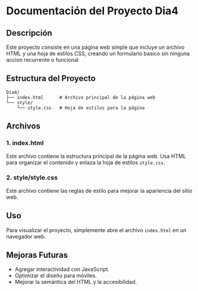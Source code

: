 # Documentación del Proyecto Dia4

## Descripción
Este proyecto consiste en una página web simple que incluye un archivo HTML y una hoja de estilos CSS, creando un formulario basico sin ninguna accion recurrente o funcional

## Estructura del Proyecto
```
Dia4/
├── index.html      # Archivo principal de la página web
└── style/
    └── style.css   # Hoja de estilos para la página
```

## Archivos
### 1. index.html
Este archivo contiene la estructura principal de la página web. Usa HTML para organizar el contenido y enlaza la hoja de estilos `style.css`.

### 2. style/style.css
Este archivo contiene las reglas de estilo para mejorar la apariencia del sitio web.

## Uso
Para visualizar el proyecto, simplemente abre el archivo `index.html` en un navegador web.

## Mejoras Futuras
- Agregar interactividad con JavaScript.
- Optimizar el diseño para móviles.
- Mejorar la semántica del HTML y la accesibilidad.

